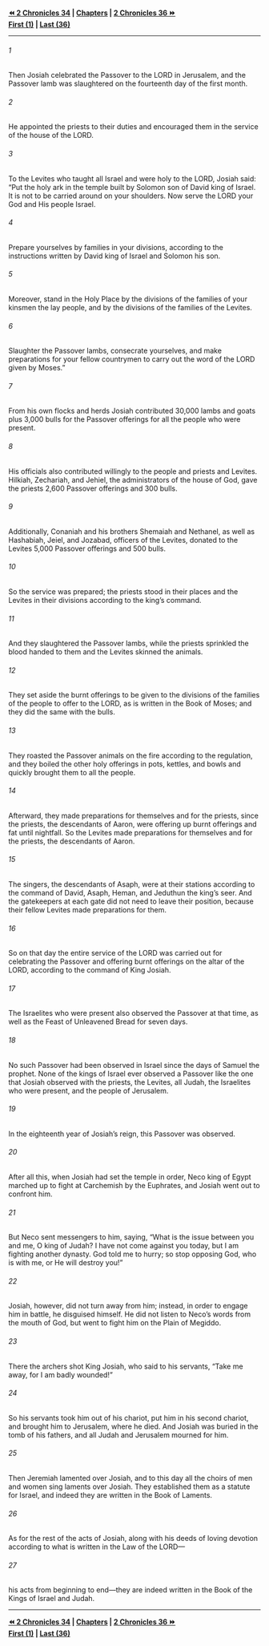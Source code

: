   
**[⏪ 2 Chronicles 34](./2%20Chronicles%2034.md) | [Chapters](./_index.md) | [2 Chronicles 36 ⏩](./2%20Chronicles%2036.md)**  
**[First (1)](./2%20Chronicles%201.md) | [Last (36)](./2%20Chronicles%2036.md)**  
  
---  
  
###### 1  
Then Josiah celebrated the Passover to the LORD in Jerusalem, and the Passover lamb was slaughtered on the fourteenth day of the first month.  
  
###### 2  
He appointed the priests to their duties and encouraged them in the service of the house of the LORD.  
  
###### 3  
To the Levites who taught all Israel and were holy to the LORD, Josiah said: “Put the holy ark in the temple built by Solomon son of David king of Israel. It is not to be carried around on your shoulders. Now serve the LORD your God and His people Israel.  
  
###### 4  
Prepare yourselves by families in your divisions, according to the instructions written by David king of Israel and Solomon his son.  
  
###### 5  
Moreover, stand in the Holy Place by the divisions of the families of your kinsmen the lay people, and by the divisions of the families of the Levites.  
  
###### 6  
Slaughter the Passover lambs, consecrate yourselves, and make preparations for your fellow countrymen to carry out the word of the LORD given by Moses.”  
  
###### 7  
From his own flocks and herds Josiah contributed 30,000 lambs and goats plus 3,000 bulls for the Passover offerings for all the people who were present.  
  
###### 8  
His officials also contributed willingly to the people and priests and Levites. Hilkiah, Zechariah, and Jehiel, the administrators of the house of God, gave the priests 2,600 Passover offerings and 300 bulls.  
  
###### 9  
Additionally, Conaniah and his brothers Shemaiah and Nethanel, as well as Hashabiah, Jeiel, and Jozabad, officers of the Levites, donated to the Levites 5,000 Passover offerings and 500 bulls.  
  
###### 10  
So the service was prepared; the priests stood in their places and the Levites in their divisions according to the king’s command.  
  
###### 11  
And they slaughtered the Passover lambs, while the priests sprinkled the blood handed to them and the Levites skinned the animals.  
  
###### 12  
They set aside the burnt offerings to be given to the divisions of the families of the people to offer to the LORD, as is written in the Book of Moses; and they did the same with the bulls.  
  
###### 13  
They roasted the Passover animals on the fire according to the regulation, and they boiled the other holy offerings in pots, kettles, and bowls and quickly brought them to all the people.  
  
###### 14  
Afterward, they made preparations for themselves and for the priests, since the priests, the descendants of Aaron, were offering up burnt offerings and fat until nightfall. So the Levites made preparations for themselves and for the priests, the descendants of Aaron.  
  
###### 15  
The singers, the descendants of Asaph, were at their stations according to the command of David, Asaph, Heman, and Jeduthun the king’s seer. And the gatekeepers at each gate did not need to leave their position, because their fellow Levites made preparations for them.  
  
###### 16  
So on that day the entire service of the LORD was carried out for celebrating the Passover and offering burnt offerings on the altar of the LORD, according to the command of King Josiah.  
  
###### 17  
The Israelites who were present also observed the Passover at that time, as well as the Feast of Unleavened Bread for seven days.  
  
###### 18  
No such Passover had been observed in Israel since the days of Samuel the prophet. None of the kings of Israel ever observed a Passover like the one that Josiah observed with the priests, the Levites, all Judah, the Israelites who were present, and the people of Jerusalem.  
  
###### 19  
In the eighteenth year of Josiah’s reign, this Passover was observed.  
  
###### 20  
After all this, when Josiah had set the temple in order, Neco king of Egypt marched up to fight at Carchemish by the Euphrates, and Josiah went out to confront him.  
  
###### 21  
But Neco sent messengers to him, saying, “What is the issue between you and me, O king of Judah? I have not come against you today, but I am fighting another dynasty. God told me to hurry; so stop opposing God, who is with me, or He will destroy you!”  
  
###### 22  
Josiah, however, did not turn away from him; instead, in order to engage him in battle, he disguised himself. He did not listen to Neco’s words from the mouth of God, but went to fight him on the Plain of Megiddo.  
  
###### 23  
There the archers shot King Josiah, who said to his servants, “Take me away, for I am badly wounded!”  
  
###### 24  
So his servants took him out of his chariot, put him in his second chariot, and brought him to Jerusalem, where he died. And Josiah was buried in the tomb of his fathers, and all Judah and Jerusalem mourned for him.  
  
###### 25  
Then Jeremiah lamented over Josiah, and to this day all the choirs of men and women sing laments over Josiah. They established them as a statute for Israel, and indeed they are written in the Book of Laments.  
  
###### 26  
As for the rest of the acts of Josiah, along with his deeds of loving devotion according to what is written in the Law of the LORD—  
  
###### 27  
his acts from beginning to end—they are indeed written in the Book of the Kings of Israel and Judah.  
  
  
---  
  
**[⏪ 2 Chronicles 34](./2%20Chronicles%2034.md) | [Chapters](./_index.md) | [2 Chronicles 36 ⏩](./2%20Chronicles%2036.md)**  
**[First (1)](./2%20Chronicles%201.md) | [Last (36)](./2%20Chronicles%2036.md)**  
  
